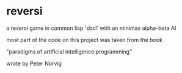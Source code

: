 reversi
=======

a reversi game in common lisp 'sbcl' with an minimax alpha-beta AI

most part of the code on this project was taken from the book

"paradigms of artificial intelligence programming"

wrote by Peter Norvig
